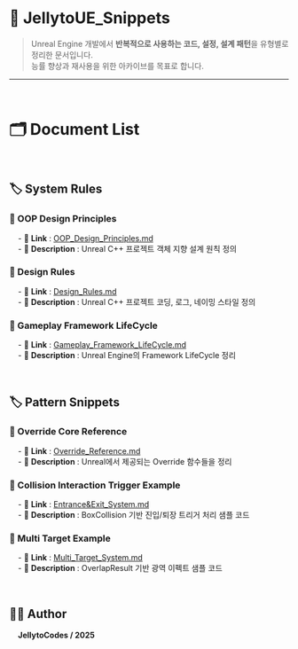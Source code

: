 # 🧠 JellytoUE_Snippets

> Unreal Engine 개발에서 **반복적으로 사용하는 코드, 설정, 설계 패턴**을 유형별로 정리한 문서입니다.  
> 능률 향상과 재사용을 위한 아카이브를 목표로 합니다.
---
<br>

# 🗂️ Document List

<br>

## 🏷️ System Rules

### 📄 OOP Design Principles
&nbsp;&nbsp;&nbsp; - 🔗 **Link** : [OOP_Design_Principles.md](SystemRules/OOP_Design_Principles.md)  
&nbsp;&nbsp;&nbsp; - 📝 **Description** : Unreal C++ 프로젝트 객체 지향 설계 원칙 정의

### 📄 Design Rules
&nbsp;&nbsp;&nbsp; - 🔗 **Link** : [Design_Rules.md](SystemRules/Design_Rules.md)  
&nbsp;&nbsp;&nbsp; - 📝 **Description** : Unreal C++ 프로젝트 코딩, 로그, 네이밍 스타일 정의

### 📄 Gameplay Framework LifeCycle
&nbsp;&nbsp;&nbsp; - 🔗 **Link** : [Gameplay_Framework_LifeCycle.md](SystemRules/Gameplay_Framework_LifeCycle.md)  
&nbsp;&nbsp;&nbsp; - 📝 **Description** : Unreal Engine의 Framework LifeCycle 정리

<br>

## 🏷️ Pattern Snippets

### 📄 Override Core Reference
&nbsp;&nbsp;&nbsp; - 🔗 **Link** : [Override_Reference.md](PatternSnippets/Override_Reference.md)  
&nbsp;&nbsp;&nbsp; - 📝 **Description** : Unreal에서 제공되는 Override 함수들을 정리

### 📄 Collision Interaction Trigger Example
&nbsp;&nbsp;&nbsp; - 🔗 **Link** : [Entrance&Exit_System.md](PatternSnippets/Entrance&Exit_System.md)  
&nbsp;&nbsp;&nbsp; - 📝 **Description** : BoxCollision 기반 진입/퇴장 트리거 처리 샘플 코드

### 📄 Multi Target Example
&nbsp;&nbsp;&nbsp; - 🔗 **Link** : [Multi_Target_System.md](PatternSnippets/Multi_Target_System.md)  
&nbsp;&nbsp;&nbsp; - 📝 **Description** : OverlapResult 기반 광역 이펙트 샘플 코드

<br>

## 🧑‍💻 Author 
&nbsp;&nbsp;&nbsp; **JellytoCodes / 2025**
